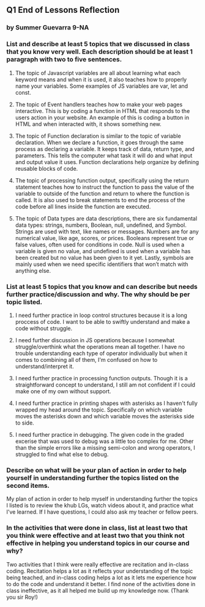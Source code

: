 ## Q1 End of Lessons Reflection
### by Summer Guevarra 9-NA


### List and describe at least 5 topics that we discussed in class that you know very well. Each description should be at least 1 paragraph with two to five sentences.

1. The topic of Javascript variables are all about learning what each keyword means and when it is used, it also teaches how to properly name your variables. Some examples of JS variables are var, let and const. 

2. The topic of Event handlers teaches how to make your web pages interactive. This is by coding a function in HTML that responds to the users action in your website. An example of this is coding a button in HTML and when interacted with, it shows something new. 

3. The topic of Function declaration is similar to the topic of variable declaration. When we declare a function, it goes through the same process as declaring a variable. It keeps track of data, return type, and parameters. This tells the computer what task it will do and what input and output value it uses. Function declarations help organize by defining reusable blocks of code.

4. The topic of processing function output, specifically using the return statement teaches how to instruct the function to pass the value of the variable to outside of the function and return to where the function is called. It is also used to break statements to end the process of the code before all lines inside the function are executed. 

5. The topic of Data types are data descriptions, there are six fundamental data types: strings, numbers, Boolean, null, undefined, and Symbol. Strings are used with text, like names or messages. Numbers are for any numerical value, like age, scores, or prices. Booleans represent true or false values, often used for conditions in code. Null is used when a variable is given no value, and undefined is used when a variable has been created but no value has been given to it yet. Lastly, symbols are mainly used when we need specific identifiers that won’t match with anything else. 

### List at least 5 topics that you know and can describe but needs further practice/discussion and why. The why should be per topic listed.
1. I need further practice in loop control structures because it is a long proccess of code. I want to be able to swiftly understand and make a code without struggle. 

2. I need further discussion in JS operations because I somewhat struggle/overthink what the operations mean all together. I have no trouble understanding each type of operator individually but when it comes to combining all of them, I'm confused on how to understand/interpret it.

3. I need further practice in processing function outputs. Though it is a straightforward concept to understand, I still am not confident if I could make one of my own without support. 

4. I need further practice in printing shapes with asterisks as I haven't fully wrapped my head around the topic. Specifically on which variable moves the asterisks down and which variable moves the asterisks side to side.

5. I need further practice in debugging. The given code in the graded excerise that was used to debug was a little too complex for me. Other than the simple errors like a missing semi-colon and wrong operators, I struggled to find what else to debug. 

### Describe on what will be your plan of action in order to help yourself in understanding further the topics listed on the second items.
My plan of action in order to help myself in understanding further the topics I listed is to review the khub LGs, watch videos about it, and practice what I've learned. If I have questions, I could also ask my teacher or fellow peers.

### In the activities that were done in class, list at least two that you think were effective and at least two that you think not effective in helping you understand topics in our course and why?
Two activities that I think were really effective are recitation and in-class coding. Recitation helps a lot as it reflects your understanding of the topic being teached, and in-class coding helps a lot as it lets me experience how to do the code and understand it better. I find none of the activities done in class ineffective, as it all helped me build up my knowledge now. (Thank you sir Roy!)